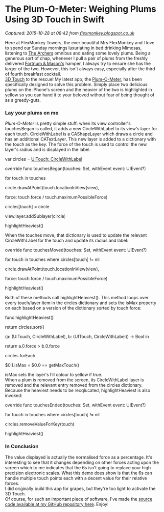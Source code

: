 # The Plum-O-Meter: Weighing Plums Using 3D Touch in Swift

_Captured: 2015-10-28 at 08:42 from [flexmonkey.blogspot.co.uk](http://flexmonkey.blogspot.co.uk/2015/10/the-plum-o-meter-weighing-plums-using.html?m=1)_

Here at FlexMonkey Towers, the ever beautiful Mrs FlexMonkey and I love to spend our Sunday mornings luxuriating in bed drinking Mimosas, listening to [The Archers](http://www.bbc.co.uk/programmes/b006qpgr) omnibus and eating some lovely plums. Being a generous sort of chap, whenever I pull a pair of plums from the freshly delivered [Fortnum & Mason's](https://www.fortnumandmason.com/) hamper, I always try to ensure she has the larger of the two. However, this isn't always easy, especially after the third of fourth breakfast cocktail.  
[3D Touch](http://flexmonkey.blogspot.co.uk/2015/10/3d-touch-in-swift-retrospective.html) to the rescue! My latest app, the [Plum-O-Meter](https://github.com/FlexMonkey/Plum-O-Meter), has been specifically designed to solve this problem. Simply place two delicious plums on the iPhone's screen and the heavier of the two is highlighted in yellow so you can hand it to your beloved without fear of being thought of as a greedy-guts.

###  Lay your plums on me

_Plum-O-Meter_ is pretty simple stuff: when its view controller's touchesBegan is called, it adds a new CircleWithLabel to its view's layer for each touch. CircleWithLabel is a CAShapeLayer which draws a circle and has an additional CATextLayer. This new layer is added to a dictionary with the touch as the key. The force of the touch is used to control the new layer's radius and is displayed in the label:

var circles = [UITouch: CircleWithLabel]()

override func touchesBegan(touches: Set<UITouch>, withEvent event: UIEvent?)

for touch in touches

circle.drawAtPoint(touch.locationInView(view),

force: touch.force / touch.maximumPossibleForce)

circles[touch] = circle

view.layer.addSublayer(circle)

highlightHeaviest()

When the touches move, that dictionary is used to update the relevant CircleWithLabel for the touch and update its radius and label:

override func touchesMoved(touches: Set<UITouch>, withEvent event: UIEvent?)

for touch in touches where circles[touch] != nil

circle.drawAtPoint(touch.locationInView(view),

force: touch.force / touch.maximumPossibleForce)

highlightHeaviest()

Both of these methods call highlightHeaviest(). This method loops over every touch/layer item in the circles dictionary and sets the isMax property on each based on a version of the dictionary sorted by touch force:

func highlightHeaviest()

return circles.sort({

(a: (UITouch, CircleWithLabel), b: (UITouch, CircleWithLabel)) -> Bool in

return a.0.force > b.0.force

circles.forEach

$0.1.isMax = $0.0 == getMaxTouch()

isMax sets the layer's fill colour to yellow if true.  
When a plum is removed from the screen, its CircleWithLabel layer is removed and the relevant entry removed from the circles dictionary. Because the heaviest needs to be recqlucated, highlightHeaviest is also invoked:

override func touchesEnded(touches: Set<UITouch>, withEvent event: UIEvent?)

for touch in touches where circles[touch] != nil

circles.removeValueForKey(touch)

highlightHeaviest()

###  In Conclusion

The value displayed is actually the normalised force as a percentage. It's interesting to see that it changes depending on other forces acting upon the screen which to me indicates that the 6s isn't going to replace your high precision electronic scales. What this demo does show is that the 6s can handle multiple touch points each with a decent value for their relative forces.  
I did originally build this app for grapes, but they're too light to activate the 3D Touch.  
Of course, for such an important piece of software, I've made the [source code available at my GitHub repository here](https://github.com/FlexMonkey/Plum-O-Meter). Enjoy!
